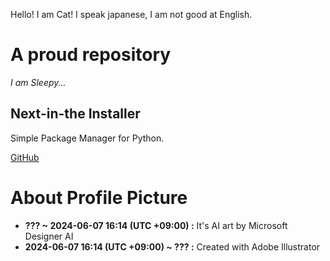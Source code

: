 Hello! I am Cat!
I speak japanese, I am not good at English.

# A proud repository
*I am Sleepy...*

## Next-in-the Installer
Simple Package Manager for Python.

[GitHub](https://github.com/DiamondGotCat/NIT)

# About Profile Picture

- **??? ~ 2024-06-07 16:14 (UTC +09:00) :** It's AI art by Microsoft Designer AI
- **2024-06-07 16:14 (UTC +09:00) ~ ??? :** Created with Adobe Illustrator
